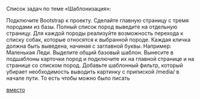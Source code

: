 Список задач по теме «Шаблонизация»:

Подключите Bootstrap к проекту.
Сделайте главную страницу с тремя породами из базы.
Полный список пород выведите на отдельную страницу.
Для каждой породы реализуйте возможность перехода к списку собак, которые относятся к выбранной породе.
Каждая кличка должна быть выведена, начиная с заглавной буквы. Например: Маленькая Леди.
Выделите общий базовый шаблон.
Вынесите в подшаблоны карточки пород и подключите их на главной странице и на странице со списком пород.
Добавьте шаблонный фильтр, который убирает необходимость выводить картинку с припиской 
/media/
 в начале пути. То есть чтобы можно было писать 

<a href="{{ object.image|mymedia }}" />
 вместо 
<a href="/media/{{ object.image }}" />